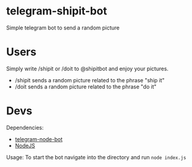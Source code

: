 # telegram-shipit-bot
Simple telegram bot to send a random picture

# Users
Simply write /shipit or /doit to @shipitbot and enjoy your pictures.
* /shipit sends a random picture related to the phrase "ship it"
* /doit sends a random picture related to the phrase "do it"

# Devs

Dependencies: 
* <a href="https://github.com/Naltox/telegram-node-bot">telegram-node-bot<a/>
* <a href="https://nodejs.org/en/">NodeJS<a/>

Usage:
To start the bot navigate into the directory and run <code>node index.js<code/>
